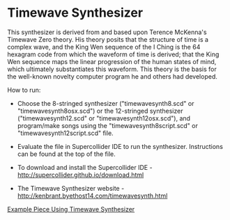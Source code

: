 # Timewave Synthesizer
This synthesizer is derived from and based upon Terence McKenna's Timewave Zero theory. His theory posits that the structure of time is a complex wave, and the King Wen sequence of the I Ching is the 64 hexagram code from which the waveform of time is derived; that the King Wen sequence maps the linear progression of the human states of mind, which ultimately substantiates this waveform. This theory is the basis for the well-known novelty computer program he and others had developed.

How to run:

- Choose the 8-stringed synthesizer ("timewavesynth8.scd" or "timewavesynth8osx.scd") or the 12-stringed synthesizer ("timewavesynth12.scd" or "timewavesynth12osx.scd"), and program/make songs using the "timewavesynth8script.scd" or "timewavesynth12script.scd" file.

- Evaluate the file in Supercollider IDE to run the synthesizer. Instructions can be found at the top of the file.

- To download and install the Supercollider IDE - http://supercollider.github.io/download.html

- The Timewave Synthesizer website - http://kenbrant.byethost14.com/timewavesynth.html


[Example Piece Using Timewave Synthesizer](https://www.youtube.com/watch?v=lWIbzwakj5U)

